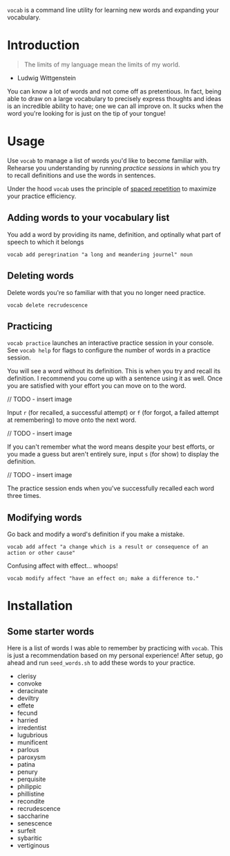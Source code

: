 `vocab` is a command line utility for learning new words and expanding your
vocabulary.

# Introduction
> The limits of my language mean the limits of my world.
  - Ludwig Wittgenstein

You can know a lot of words and not come off as pretentious. In fact, being able
to draw on a large vocabulary to precisely express thoughts and ideas is an
incredible ability to have; one we can all improve on. It sucks when the word
you're looking for is just on the tip of your tongue!

# Usage
Use `vocab` to manage a list of words you'd like to become familiar with.
Rehearse you understanding by running *practice sessions* in which you try to
recall definitions and use the words in sentences.

Under the hood `vocab` uses the principle of [spaced
repetition](https://en.wikipedia.org/wiki/Spaced_repetition) to maximize your
practice efficiency.

## Adding words to your vocabulary list
You add a word by providing its name, definition, and optinally what part of
speech to which it belongs

`vocab add peregrination "a long and meandering journel" noun`

## Deleting words
Delete words you're so familiar with that you no longer need practice.

`vocab delete recrudescence`

## Practicing
`vocab practice` launches an interactive practice session in your console.
See `vocab help` for flags to configure the number of words in a practice session.

You will see a word without its definition. This is when you try and recall its
definition. I recommend you come up with a sentence using it as well. Once you
are satisfied with your effort you can move on to the word.

// TODO - insert image

Input `r` (for recalled, a successful attempt) or `f` (for forgot, a failed attempt
at remembering) to move onto the next word.

// TODO - insert image

If you can't remember what the word means despite your best efforts, or you made
a guess but aren't entirely sure, input `s` (for show) to display the
definition.

// TODO - insert image

The practice session ends when you've successfully recalled each word three
times.

## Modifying words
Go back and modify a word's definition if you make a mistake.

`vocab add affect "a change which is a result or consequence of an action or other cause"`

Confusing affect with effect... whoops!

`vocab modify affect "have an effect on; make a difference to."`

# Installation

## Some starter words
Here is a list of words I was able to remember by practicing with `vocab`. This
is just a recommendation based on my personal experience! After setup, go ahead
and run `seed_words.sh` to add these words to your practice.

- clerisy
- convoke
- deracinate
- deviltry
- effete
- fecund
- harried
- irredentist
- lugubrious
- munificent
- parlous
- paroxysm
- patina
- penury
- perquisite
- philippic
- phillistine
- recondite
- recrudescence
- saccharine
- senescence
- surfeit
- sybaritic
- vertiginous
